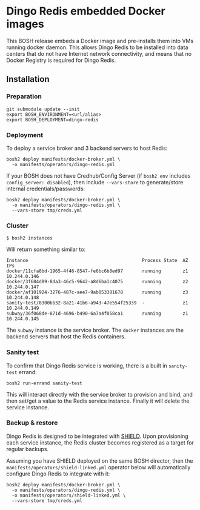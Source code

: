 # Dingo Redis embedded Docker images

This BOSH release embeds a Docker image and pre-installs them into VMs running docker daemon. This allows Dingo Redis to be installed into data centers that do not have Internet network connectivity, and means that no Docker Registry is required for Dingo Redis.

## Installation

### Preparation

```
git submodule update --init
export BOSH_ENVIRONMENT=<url/alias>
export BOSH_DEPLOYMENT=dingo-redis
```

### Deployment

To deploy a service broker and 3 backend servers to host Redis:

```
bosh2 deploy manifests/docker-broker.yml \
  -o manifests/operators/dingo-redis.yml
```

If your BOSH does not have Credhub/Config Server (if `bosh2 env` includes `config_server: disabled`), then include `--vars-store` to generate/store internal credentials/passwords:

```
bosh2 deploy manifests/docker-broker.yml \
  -o manifests/operators/dingo-redis.yml \
  --vars-store tmp/creds.yml
```

### Cluster

```
$ bosh2 instances
```

Will return something similar to:

```
Instance                                          Process State  AZ  IPs
docker/11cfa8bd-1965-4f46-8547-fe6bc6b8ed97       running        z1  10.244.0.146
docker/3f684d89-8da3-46c5-9642-a8d6ba1c4075       running        z2  10.244.0.147
docker/af101924-3276-487c-aee7-9ab053381678       running        z3  10.244.0.148
sanity-test/8300bb32-8a21-41b6-a943-47e554f25339  -              z1  10.244.0.149
subway/36f068de-871d-4696-b490-6a7a4f058ca1       running        z1  10.244.0.145
```

The `subway` instance is the service broker. The `docker` instances are the backend servers that host the Redis containers.

### Sanity test

To confirm that Dingo Redis service is working, there is a built in `sanity-test` errand:

```
bosh2 run-errand sanity-test
```

This will interact directly with the service broker to provision and bind, and then set/get a value to the Redis service instance. Finally it will delete the service instance.

### Backup & restore

Dingo Redis is designed to be integrated with [SHIELD](https://github.com/starkandwayne/shield). Upon provisioning each service instance, the Redis cluster becomes registered as a target for regular backups.

Assuming you have SHIELD deployed on the same BOSH director, then the `manifests/operators/shield-linked.yml` operator below will automatically configure Dingo Redis to integrate with it:

```
bosh2 deploy manifests/docker-broker.yml \
  -o manifests/operators/dingo-redis.yml \
  -o manifests/operators/shield-linked.yml \
  --vars-store tmp/creds.yml
```
